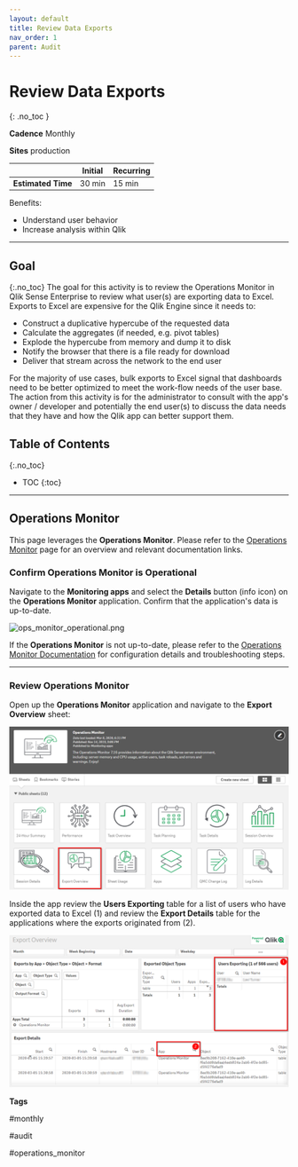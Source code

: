 ```yaml
---
layout: default
title: Review Data Exports
nav_order: 1
parent: Audit
---
```


# Review Data Exports <i class="fas fa-dolly-flatbed fa-xs" title="Shipped | Native Capability"></i> 
{: .no_toc }

**Cadence** <span class="label cadence">Monthly</span>

**Sites** <span class="label prod">production</span>

|                                  		                      | Initial    | Recurring   |
|-----------------------------------------------------------|------------|-------------|
| <i class="far fa-clock fa-sm"></i> **Estimated Time**     | 30 min     | 15 min      |

Benefits:

  - Understand user behavior
  - Increase analysis within Qlik
  
-------------------------

## Goal
{:.no_toc}
The goal for this activity is to review the Operations Monitor in Qlik Sense Enterprise to review what user(s) are exporting data to Excel. Exports to Excel are expensive for the Qlik Engine since it needs to:

- Construct a duplicative hypercube of the requested data
- Calculate the aggregates (if needed, e.g. pivot tables)
- Explode the hypercube from memory and dump it to disk
- Notify the browser that there is a file ready for download
- Deliver that stream across the network to the end user

For the majority of use cases, bulk exports to Excel signal that dashboards need to be better optimized to meet the work-flow needs of the user base. The action from this activity is for the administrator to consult with the app's owner / developer and potentially the end user(s) to discuss the data needs that they have and how the Qlik app can better support them.

## Table of Contents
{:.no_toc}

* TOC
{:toc}
-------------------------

## Operations Monitor

This page leverages the **Operations Monitor**. Please refer to the [Operations Monitor](../../tooling/operations_monitor.md) page for an overview and relevant documentation links.

### Confirm Operations Monitor is Operational

Navigate to the **Monitoring apps** and select the **Details** button (info icon) on the **Operations Monitor** application. Confirm that the application's data is up-to-date.

![ops_monitor_operational.png](images/ops_monitor_operational.png)

If the **Operations Monitor** is not up-to-date, please refer to the [Operations Monitor Documentation](../../tooling/operations_monitor.md#documentation) for configuration details and troubleshooting steps.

-------------------------

### Review Operations Monitor <i class="fas fa-dolly-flatbed fa-xs" title="Shipped | Native Capability"></i> 

Open up the **Operations Monitor** application and navigate to the **Export Overview** sheet:

![export-1.png](images/export-1.png)

Inside the app review the **Users Exporting** table for a list of users who have exported data to Excel (1) and review the **Export Details** table for the applications where the exports originated from (2).

![export-2.png](images/export-2.png)

**Tags**

#monthly

#audit

#operations_monitor

&nbsp;